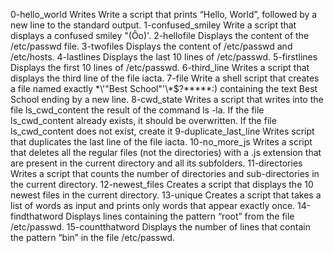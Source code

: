 0-hello_world Writes Write a script that prints “Hello, World”, followed by a new line to the standard output.
1-confused_smiley Write a script that displays a confused smiley "(Ôo)'.
2-hellofile Displays the content of the /etc/passwd file.
3-twofiles Displays the content of /etc/passwd and /etc/hosts.
4-lastlines Displays the last 10 lines of /etc/passwd.
5-firstlines Displays the first 10 lines of /etc/passwd.
6-third_line Writes a script that displays the third line of the file iacta.
7-file Write a shell script that creates a file named exactly \*\\'"Best School"\'\\*$\?\*\*\*\*\*:) containing the text Best School ending by a new line.
8-cwd_state Writes  a script that writes into the file ls_cwd_content the result of the command ls -la. If the file ls_cwd_content already exists, it should be overwritten. If the file ls_cwd_content does not exist, create it
9-duplicate_last_line Writes script that duplicates the last line of the file iacta.
10-no_more_js Writes a script that deletes all the regular files (not the directories) with a .js extension that are present in the current directory and all its subfolders.
11-directories Writes a script that counts the number of directories and sub-directories in the current directory.
12-newest_files Creates a script that displays the 10 newest files in the current directory.
13-unique Creates a script that takes a list of words as input and prints only words that appear exactly once.
14-findthatword Displays lines containing the pattern “root” from the file /etc/passwd.
15-countthatword Displays the number of lines that contain the pattern “bin” in the file /etc/passwd.
